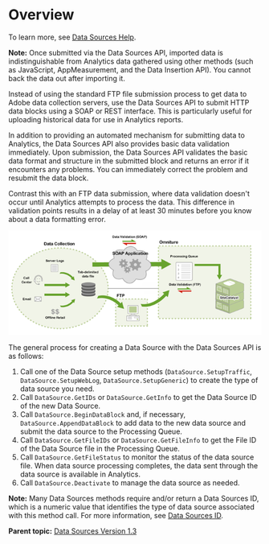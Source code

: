 # Overview

 

To learn more, see [Data Sources Help](https://marketing.adobe.com/resources/help/en_US/sc/datasources/).

**Note:** Once submitted via the Data Sources API, imported data is indistinguishable from Analytics data gathered using other methods (such as JavaScript, AppMeasurement, and the Data Insertion API). You cannot back the data out after importing it.

Instead of using the standard FTP file submission process to get data to Adobe data collection servers, use the Data Sources API to submit HTTP data blocks using a SOAP or REST interface. This is particularly useful for uploading historical data for use in Analytics reports.

In addition to providing an automated mechanism for submitting data to Analytics, the Data Sources API also provides basic data validation immediately. Upon submission, the Data Sources API validates the basic data format and structure in the submitted block and returns an error if it encounters any problems. You can immediately correct the problem and resubmit the data block.

Contrast this with an FTP data submission, where data validation doesn't occur until Analytics attempts to process the data. This difference in validation points results in a delay of at least 30 minutes before you know about a data formatting error.

![Displays the flow of data using both the Data Sources API and traditional Data Sources upload (FTP).](graphics/data_sources_overview.png)

The general process for creating a Data Source with the Data Sources API is as follows:

1.  Call one of the Data Source setup methods (`DataSource.SetupTraffic`, `DataSource.SetupWebLog`, `DataSource.SetupGeneric`) to create the type of data source you need.
2.  Call `DataSource.GetIDs` or `DataSource.GetInfo` to get the Data Source ID of the new Data Source.
3.  Call `DataSource.BeginDataBlock` and, if necessary, `DataSource.AppendDataBlock` to add data to the new data source and submit the data source to the Processing Queue.
4.  Call `DataSource.GetFileIDs` or `DataSource.GetFileInfo` to get the File ID of the Data Source file in the Processing Queue.
5.  Call `DataSource.GetFileStatus` to monitor the status of the data source file. When data source processing completes, the data sent through the data source is available in Analytics.
6.  Call `DataSource.Deactivate` to manage the data source as needed.

**Note:** Many Data Sources methods require and/or return a Data Sources ID, which is a numeric value that identifies the type of data source associated with this method call. For more information, see [Data Sources ID](c_data_sources_id.md#).

**Parent topic:** [Data Sources Version 1.3](c_data_sources_api_1_3.md)

